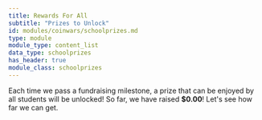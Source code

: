 ```yaml
---
title: Rewards For All
subtitle: "Prizes to Unlock"
id: modules/coinwars/schoolprizes.md
type: module
module_type: content_list
data_type: schoolprizes
has_header: true
module_class: schoolprizes
---
```

Each time we pass a fundraising milestone, a prize that can be enjoyed by all students will be unlocked! So far, we have raised **$0.00**! Let's see how far we can get.
